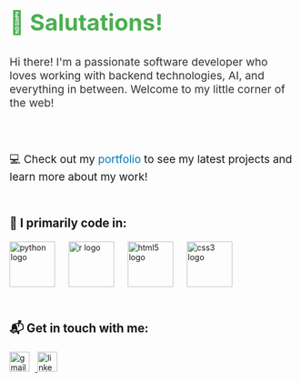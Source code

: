 <h2 align="left" style="font-size: 2.5rem; color: #4CAF50;">👋 Salutations!</h2>
<p style="font-size: 1.2rem; color: #333;">Hi there! I'm a passionate software developer who loves working with backend technologies, AI, and everything in between. Welcome to my little corner of the web!</p>
 <br /> 
<br /> 
<!-- Website Link -->
<p style="font-size: 1.2rem;">💻 Check out my <a href="https://madisonlaprise.github.io" target="_blank" style="color: #0077B5; text-decoration: none;">portfolio</a> to see my latest projects and learn more about my work!</p>
 <br /> 

 
<!-- Languages I Code In Section -->
<p style="font-size: 1.3rem; font-weight: bold;">🔧 I primarily code in:</p>
<div align="left">
  <img src="https://cdn.jsdelivr.net/gh/devicons/devicon/icons/python/python-original.svg" height="80" alt="python logo" style="margin-right: 20px; transition: transform 0.3s ease;" onmouseover="this.style.transform='scale(1.2)'" onmouseout="this.style.transform='scale(1)'"/>
  <img src="https://cdn.jsdelivr.net/gh/devicons/devicon/icons/r/r-original.svg" height="80" alt="r logo" style="margin-right: 20px; transition: transform 0.3s ease;" onmouseover="this.style.transform='scale(1.2)'" onmouseout="this.style.transform='scale(1)'"/>
  <img src="https://cdn.jsdelivr.net/gh/devicons/devicon/icons/html5/html5-original.svg" height="80" alt="html5 logo" style="margin-right: 20px; transition: transform 0.3s ease;" onmouseover="this.style.transform='scale(1.2)'" onmouseout="this.style.transform='scale(1)'"/>
  <img src="https://cdn.jsdelivr.net/gh/devicons/devicon/icons/css3/css3-original.svg" height="80" alt="css3 logo" style="margin-right: 20px; transition: transform 0.3s ease;" onmouseover="this.style.transform='scale(1.2)'" onmouseout="this.style.transform='scale(1)'"/>
</div>

 <br /> 
  <br /> 
<!-- Contact Section -->
<p style="font-size: 1.3rem; font-weight: bold;">📬 Get in touch with me:</p>
<div align="left">
  <a href="mailto:madisonlynlaprise@gmail.com" target="_blank">
    <img src="https://img.shields.io/static/v1?message=Gmail&logo=gmail&label=&color=D14836&logoColor=white&labelColor=&style=for-the-badge" height="35" alt="gmail logo" style="margin-right: 10px;"/>
  </a>

  <a href="https://www.linkedin.com/in/madison-laprise/" target="_blank">
    <img src="https://img.shields.io/static/v1?message=LinkedIn&logo=linkedin&label=&color=0077B5&logoColor=white&labelColor=&style=for-the-badge" height="35" alt="linkedin logo"/>
  </a>
</div>
